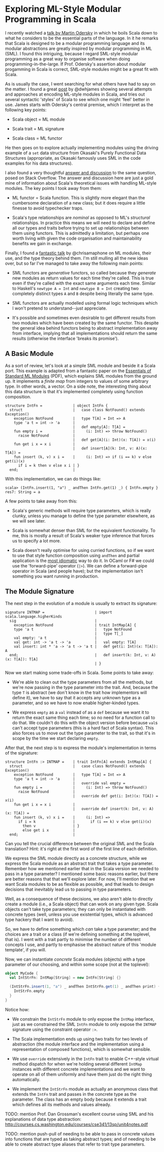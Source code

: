 # Exploring ML-Style Modular Programming in Scala

I recently watched a [talk by Martin
Odersky](https://www.youtube.com/watch?v=P8jrvyxHodU) in which he boils
Scala down to what he considers to be the essential parts of the
language. In it he remarks that Scala is designed to be a modular
programming language and its modular abstractions are greatly inspired
by modular programming in ML (SML). I found this intriguing, because
I regard SML-style modular programming as a great way to organise
software when doing programming-in-the-large. If Prof. Odersky's
assertion about modular progamming in Scala is correct, SML-style
modules might be a great fit with Scala.

As is usually the case, I went searching for what others have had to say
on the matter. I found a great
[post](http://io.pellucid.com/blog/scalas-modular-roots) by @dwhjames
showing several attempts and approaches at encoding ML-style modules in
Scala, and tries out several syntactic 'styles' of Scala to see which
one might 'feel' better in use. James starts with Odersky's central
premise, which I interpret as the following key points:

  - Scala object = ML module

  - Scala trait = ML signature

  - Scala class = ML functor

He then goes on to explore actually implementing modules using the
driving example of a `set` data structure from Okasaki's Purely
Functional Data Structures (appropriate, as Okasaki famously uses SML in
the code examples for his data structures).

I also found a very thoughtful [answer and
discussion](http://stackoverflow.com/q/23006951/20371) to the same
question, posed on Stack Overflow. The answer and discussion here are
just a gold mine of information about Scala's theoretical issues with
handling ML-style modules. The key points I took away from them:

  - ML functor = Scala function. This is slightly more elegant than the
    cumbersome declaration of a new class; but it does require a little
    finesse to avoid typechecker traps.

  - Scala's type relationships are _nominal_ as opposed to ML's
    _structural_ relationships. In practice this means we will need to
    declare and define all our types and traits before trying to set up
    relationships between them using functors. This is admittedly a
    limitation, but perhaps one worth living with given the code
    organisation and maintainability benefits we gain in exchange.

Finally, I found a [fantastic talk](https://youtu.be/oJOYVDwSE3Q) by
@chrisamaphone on ML modules, their use, and the type theory behind
them. I'm still mulling all the new ideas over, but so far I've managed
to take away the following main points:

  - SML functors are _generative_ functors, so called because they
    _generate_ new modules as return values for each time they're
    called. This is true even if they're called with the exact same
    arguments each time. Similar to Haskell's `newtype A = Int` and
    `newtype B = Int` creating two completely distinct types `A` and `B`
    despite being literally the same type.

  - SML functors are actually modelled using formal logic techniques
    which I won't pretend to understand--just appreciate.

  - It's possible and sometimes even desirable to get different results
    from two modules which have been created by the same functor. This
    despite the general idea behind functors being to abstract
    implementation away from interface, implying that all
    implementations should return the same results (otherwise the
    interface 'breaks its promise').

## A Basic Module

As a sort of review, let's look at a simple SML module and beside it a
Scala port. This example is adapted from a fantastic paper on the
[Essentials of Standard ML
Modules](http://www.itu.dk/courses/FDP/E2004/Tofte-1996-Essentials_of_SML_Modules.pdf)
(PDF), which explains SML modules from the ground up. It implements a
_finite map_ from integers to values of some arbitrary type. In other
words, a vector. On a side note, the interesting thing about this data
structure is that it's implemented completely using function
composition.

```
structure IntFn =              | object IntFn {
  struct                       |   case class NotFound() extends Exception()
    exception NotFound         |   type T[A] = Int => A
    type 'a t = int -> 'a      |
                               |   def empty[A]: T[A] =
    fun empty i =              |     (i: Int) => throw NotFound()
      raise NotFound           |
                               |   def get[A](i: Int)(x: T[A]) = x(i)
    fun get i x = x i          |
                               |   def insert[A](k: Int, v: A)(x: T[A]) =
    fun insert (k, v) x i =    |     (i: Int) => if (i == k) v else get(i)(x)
      if i = k then v else x i | }
  end;                         |
```

With this implementation, we can do things like:

    scala> (IntFn.insert(1, "a") _ andThen IntFn.get(1) _) { IntFn.empty }
    res7: String = a

A few points to take away from this:

  - Scala's generic methods will require type parameters, which is
    really clunky, unless you manage to define the type parameter
    elsewhere, as we will see later.

  - Scala is somewhat denser than SML for the equivalent functionality.
    To me, this is mostly a result of Scala's weaker type inference that
    forces us to specify a lot more.

  - Scala doesn't really optimise for using curried functions, so if we
    want to use that style function composition using `andThen` and
    partial application is the [most
    idiomatic](http://stackoverflow.com/a/20574722/20371) way to do it.
    In OCaml or F# we could use the 'forward-pipe' operator (`|>`). We
    can define a forward-pipe operator in Scala (and people have); but
    the implementation isn't something you want running in production.

## The Module Signature

The next step in the evolution of a module is usually to extract its
signature:

```
signature INTMAP =                       | import scala.language.higherKinds
  sig                                    |
    exception NotFound                   | trait IntMap[A] {
    type 'a t                            |   type NotFound
                                         |   type T[_]
    val empty: 'a t                      |
    val get: int -> 'a t -> 'a           |   val empty: T[A]
    val insert: int * 'a -> 'a t -> 'a t |   def get(i: Int)(x: T[A]): A
  end;                                   |   def insert(k: Int, v: A)(x: T[A]): T[A]
                                         | }
```

Now we start making some trade-offs in Scala. Some points to take away:

  - We're able to clean out the type parameters from all the methods,
    but we're now passing in the type parameter into the trait. And,
    because the type `T` is abstract (we don't know in the trait how
    implementors will define it), we have to say that it accepts any
    unknown type as a parameter, and so we have to now enable
    higher-kinded types.

  - We express `empty` as a `val` instead of as a `def` because we want
    it to return the exact same thing each time; so no need for a
    function call to do that. We couldn't do this with the object
    version before because `val`s can't accept type parameters
    (this is a hard fact of Scala syntax). This also forces us to move
    out the type parameter to the trait, so that it's in scope by the
    time we start declaring `empty`.

After that, the next step is to express the module's implementation in
terms of the signature:

```
structure IntFn :> INTMAP =    | trait IntFn[A] extends IntMap[A] {
  struct                       |   case class NotFound() extends Exception()
    exception NotFound         |   type T[A] = Int => A
    type 'a t = int -> 'a      |
                               |   override val empty =
    fun empty i =              |     (i: Int) => throw NotFound()
      raise NotFound           |
                               |   override def get(i: Int)(x: T[A]) = x(i)
    fun get i x = x i          |
                               |   override def insert(k: Int, v: A)(x: T[A]) =
    fun insert (k, v) x i =    |     (i: Int) =>
      if i = k                 |       if (i == k) v else get(i)(x)
        then v                 | }
        else get i x           |
  end;                         |
```

Can you tell the crucial difference between the original SML and the
Scala translation? Hint: it's right at the first word of the first line
of each definition.

We express the SML module directly as a concrete structure, while we
express the Scala module as an abstract trait that takes a type
parameter. Remember how we mentioned earlier that in the Scala version
we needed to pass in a type parameter? I mentioned some basic reasons
earlier, but there are better reasons that that we'll explore later. For
now, I'll mention that we want Scala modules to be as flexible as
possible, and that leads to design decisions that inevitably lead us to
passing in type parameters.

Well, as a consequence of these decisions, we also aren't able to
directly create a module (i.e., a Scala object) that can work on any
given type. Scala objects can't take type parameters; they can only be
instantiated with concrete types (well, unless you use existential
types, which is advanced type hackery that I want to avoid).

So, we have to define something which _can_ take a type parameter; and
the choices are a trait or a class (if we're defining something at the
toplevel, that is). I went with a trait partly to minimise the number of
different concepts I use, and partly to emphasise the abstract nature of
this 'module template', if you will.

Now, we can instantiate _concrete_ Scala modules (objects) with a type
parameter of our choosing, and within some scope (not at the toplevel):

```scala
object MyCode {
  val IntStrFn: IntMap[String] = new IntFn[String] {}

  (IntStrFn.insert(1, "a") _ andThen IntStrFn.get(1) _ andThen print) {
    IntStrFn.empty
  }
}
```

Notice how:

  - We constrain the `IntStrFn` module to only expose the `IntMap`
    interface, just as we constrained the SML `IntFn` module to only
    expose the `INTMAP` signature using the constraint operator `:>`.

  - The Scala implementation ends up using two traits for two levels of
    abstraction (the module interface and the implementation using a
    representation of composed functions), which is somewhat sensible.

  - We use `override` extensively in the `IntFn` trait to enable
    C++-style virtual method dispatch for when we're holding several
    different `IntMap` instances with different concrete implementations
    and we want to operate on all of them uniformly and have them just
    do the right thing automatically.

  - We implement the `IntStrFn` module as actually an anonymous class
    that extends the `IntFn` trait and passes in the concrete type as
    the parameter. The class has an empty body because it extends a
    trait which defines all its methods and values already.

TODO: mention Prof. Dan Grossman's excellent course using SML and his
explanations of data type abstraction:
http://courses.cs.washington.edu/courses/cse341/13sp/unit4notes.pdf

TODO: mention push-pull of needing to be able to pass in concrete values
into functions that are typed as taking abstract types; and of needing
to be able to create abstract type aliases that refer to trait type
parameters.

